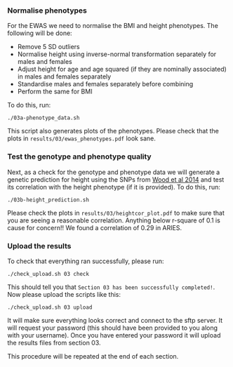 ### Normalise phenotypes

For the EWAS we need to normalise the BMI and height phenotypes. The following will be done:

- Remove 5 SD outliers
- Normalise height using inverse-normal transformation separately for males and females
- Adjust height for age and age squared (if they are nominally associated) in males and females separately
- Standardise males and females separately before combining
- Perform the same for BMI

To do this, run:

    ./03a-phenotype_data.sh

This script also generates plots of the phenotypes. Please check that the plots in `results/03/ewas_phenotypes.pdf` look sane.

### Test the genotype and phenotype quality

Next, as a check for the genotype and phenotype data we will generate a genetic prediction for height using the SNPs from [Wood et al 2014](http://www.ncbi.nlm.nih.gov/pubmed/25282103) and test its correlation with the height phenotype (if it is provided). To do this, run:

    ./03b-height_prediction.sh

Please check the plots in `results/03/heightcor_plot.pdf` to make sure that you are seeing a reasonable correlation. Anything below r-square of 0.1 is cause for concern!! We found a correlation of 0.29 in ARIES.


### Upload the results

To check that everything ran successfully, please run:

```
./check_upload.sh 03 check
```

This should tell you that `Section 03 has been successfully completed!`. Now please upload the scripts like this:

```
./check_upload.sh 03 upload
```

It will make sure everything looks correct and connect to the sftp server. It will request your password (this should have been provided to you along with your username). Once you have entered your password it will upload the results files from section 03.

This procedure will be repeated at the end of each section.